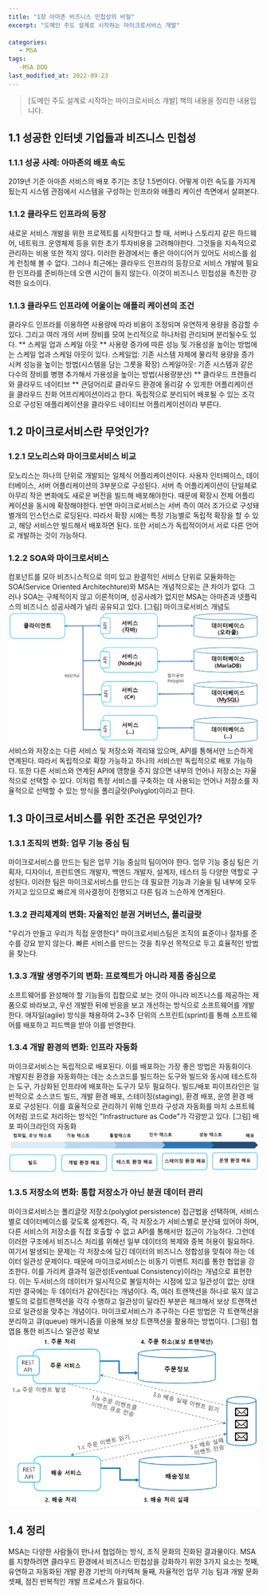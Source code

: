 ```yaml
---
title: "1장 아마존 비즈니스 민첩성의 비밀"
excerpt: "도메인 주도 설계로 시작하는 마이크로서비스 개발"

categories:
   - MSA
tags:
   -MSA DDD
last_modified_at: 2022-09-23
---
```


> [도메인 주도 설계로 시작하는 마이크로서비스 개발] 책의 내용을 정리한 내용입니다.


## 1.1 성공한 인터넷 기업들과 비즈니스 민첩성

### 1.1.1 성공 사례: 아마존의 배포 속도
2019년 기준 아마존 서비스의 배포 주기는 초당 1.5번이다. 어떻게 이런 속도를 가지게 됬는지 시스템 관점에서 시스템을 구성하는 인프라와 애플리 케이션 측면에서 살펴본다.

### 1.1.2 클라우드 인프라의 등장
새로운 서비스 개발을 위한 프로젝트를 시작한다고 할 때, 서버나 스토리지 같은 하드웨어, 네트워크. 운영체제 등을 위한 초기 투자비용을 고려해야한다.
그것들을 지속적으로 관리하는 비용 또한 적지 않다. 이러한 환경에서는 좋은 아이디어가 있어도 서비스를 쉽게 런칭해 볼 수 없다. 그러나 최근에는 클라우드 인프라의 등장으로 서비스 개발에 필요한 인프라를 준비하는데 오랜 시간이 들지 않는다. 이것이 비즈니스 민첩성을 촉진한 강력한 요소이다.

### 1.1.3 클라우드 인프라에 어울이는 애플리 케이션의 조건
클라우드 인프라를 이용하면 사용량에 따라 비용이 조정되며 유연하게 용량을 증감할 수 있다.
그리고 여러 개의 서버 장비를 모여 논리적으로 하나처럼 관리되며 분리될수도 있다.
** 스케일 업과 스케일 아웃 **
사용량 증가에 따른 성능 및 가용성을 높이는 방법에는 스케일 업과 스케일 아웃이 있다.
스케일업: 기존 시스템 자체에 물리적 용량을 증가시켜 성능을 높이는 방법(시스템을 담는 그릇을 확장)
스케일아웃: 기존 시스템과 같은 다수의 장비를 병행 추가해서 가용성을 높이는 방법(사용량분산)
** 클라우드 프렌들리와 클라우드 네이티브 **
큰덩어리로 클라우드 환경에 올리갈 수 있게한 어플리케이션을 클라우드 친화 어프리케이션이라고 한다.
독립적으로 분리되어 배포될 수 있는 조각으로 구성된 애플리케이션을 클라우드 네이티브 어플리케이션이라 부른다.


## 1.2 마이크로서비스란 무엇인가? ##

### 1.2.1 모노리스와 마이크로서비스 비교 ###
모노리스는 하나의 단위로 개발되는 일체식 어플리케이션이다. 사용자 인터페이스, 데이터베이스, 서버 어플리케이션의 3부분으로 구성된다.
서버 측 어플리케이션이 단일체로 아무리 작은 변화에도 새로운 버전을 빌드해 배포해야한다. 때문에 확장시 전체 어플리케이션을 동시에 확장해야한다.
반면 마이크로서비스는 서버 측이 여러 조가으로 구성돼 별개의 인스턴스로 로딩된다.
따라서 확장 시에는 특정 기능별로 독립적 확장을 할 수 있고, 해당 서비스만 빌드해서 배포하면 된다.
또한 서비스가 독립적이어서 서로 다른 언어로 개발하는 것이 가능하다.

### 1.2.2 SOA와 마이크로서비스 ###
컴포넌트를 모아 비즈니스적으로 의미 있고 완결적인 서비스 단위로 모듈화하는 SOA(Service Oriented Architechture)와 MSA는 개념적으로는 큰 차이가 없다.
그러나 SOA는 구체적이지 않고 이론적이며, 성공사례가 없지만 MSA는 아마존과 넷플릭스의 비즈니스 성공사례가 널리 공유되고 있다.
[그림] 마이크로서비스 개념도
![](https://github.com/uu2924/uu2924.github.io/blob/main/assets/images/ch1_1.PNG)
서비스와 저장소는 다른 서비스 및 저장소와 격리돼 있으며, API를 통해서만 느슨하게 연계된다.
따라서 독립적으로 확장 가능하고 하나의 서비스만 독립적으로 배포 가능하다.
또한 다른 서비스와 연계된 API에 영향을 주지 않으면 내부의 언어나 저장소는 자율적으로 선택할 수 있다.
이처럼 특정 서비스를 구축하는 데 사용되는 언어나 저장소를 자율적으로 선택할 수 있는 방식을 폴리글랏(Polyglot)이라고 한다.


## 1.3 마이크로서비스를 위한 조건은 무엇인가? ##

### 1.3.1 조직의 변화: 업무 기능 중심 팀 ###
마이크로서비스를 만드는 팀은 업무 기능 중심의 팀이어야 한다. 
업무 기능 중심 팀은 기획자, 디자이너, 프런트엔드 개발자, 백엔드 개발자, 설계자, 테스터 등 다양한 역할로 구성된다.
이러한 팀은 마이크로서비스를 만드는 데 필요한 기능과 기술을 팀 내부에 모두 가지고 있으므로 빠르게 의사결정이 진행되고 다른 팀과 느슨하게 연계된다.

### 1.3.2 관리체계의 변화: 자율적인 분권 거버넌스, 폴리글랏 ###
"우리가 만들고 우리가 직접 운영한다"
마이크로서비스팀은 조직의 표준이나 절차를 준수를 강요 받지 않는다. 빠른 서비스를 만드는 것을 최우선 목적으로 두고 효율적인 방법을 찾는다.

### 1.3.3 개발 생명주기의 변화: 프로젝트가 아니라 제품 중심으로 ###
소프트웨어를 완성해야 할 기능들의 집합으로 보는 것이 아니라 비즈니스를 제공하는 제품으로 바라보고, 우선 개발한 뒤에 반응을 보고 개선하는 방식으로 소프트웨어를 개발한다.
애자일(agile) 방식을 채용하여 2~3주 단위의 스프린트(sprint)를 통해 소프트웨어를 배포하고 피드백을 받아 이를 반영한다.

### 1.3.4 개발 환경의 변화: 인프라 자동화 ###
마이크로서비스는 독립적으로 배포된다. 이를 배포하는 가장 좋은 방법은 자동화이다.
개발지원 환경을 자동화하는 데는 소스코드를 빌드하는 도구와 빌드와 동시에 테스트하는 도구, 가상화된 인프라에 배포하는 도구가 모두 필요하다.
빌드/배포 파이프라인은 일반적으로 소스코드 빌드, 개발 환경 배포, 스테이징(staging), 환경 배포, 운영 환경 배포로 구성된다.
이를 효율적으로 관리하기 위해 인프라 구성과 자동화를 마치 소프트웨어처럼 코드로 처리하는 방식인 "Infrastructure as Code"가 각광받고 있다.
[그림] 배포 파이크라인의 자동화
![](https://github.com/uu2924/uu2924.github.io/blob/main/assets/images/ch1_2.PNG)

### 1.3.5 저장소의 변화: 통합 저장소가 아닌 분권 데이터 관리 ###
마이크로서비스는 폴리글랏 저장소(polyglot persistence) 접근법을 선택하며, 서비스별로 데이터베이스를 갖도록 설계한다.
즉, 각 저장소가 서비스별로 분산돼 있어야 하며, 다른 서비스의 저장소를 직접 호출할 수 없고 API를 통해서만 접근이 가능하다.
그런데 이러한 구조에서 비즈니스 처리를 위해선 일부 데이터의 복제와 중복 허용이 필요하다.
여기서 발생되는 문제는 각 저장소에 담긴 데이터의 비즈니스 정합성을 맞춰야 하는 데이터 일관성 문제이다.
때문에 마이크로서비스는 비동기 이벤트 처리를 통한 협업을 강조한다. 이를 가리켜 결과적 일관성(Eventual Consistency)이라는 개념으로 표현한다.
이는 두서비스의 데이터가 일시적으로 불일치하는 시점에 있고 일관성이 없는 상태지만 결국에는 두 데이터가 같아진다는 개념이다.
즉, 여러 트랜잭션을 하나로 묶지 않고 별도의 로컬트랜잭션을 각각 수행하고 일관성이 달라진 부분은 체크해서 보상 트랜잭션으로 일관성을 맞추는 개념이다.
마이크로서비스가 추구하는 다른 방법은 각 트랜잭션을 분리하고 큐(queue) 매커니즘을 이용해 보상 트랜잭션을 활용하는 방법이다.
[그림] 협엽을 통한 비즈니스 일관성 확보
![](https://github.com/uu2924/uu2924.github.io/blob/main/assets/images/ch1_3.PNG)

## 1.4 정리 ##
MSA는 다양한 사람들이 만나서 협업하는 방식, 조직 문화의 진화된 결과물이다.
MSA를 지향하려면 클라우드 환경에서 비즈니스 민첩성을 강화하기 위한 3가지 요소는
첫째, 유연하고 자동화된 개발 환경 기반의 아키텍쳐
둘째, 자율적인 업무 기능 팀과 개발 문화
셋째, 점진 반복적인 개발 프로세스가 필요하다.


